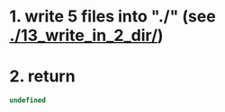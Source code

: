 # 1. write 5 files into "./" (see [./13_write_in_2_dir/](outDirectoryUrlDisplayed))

# 2. return

```js
undefined
```